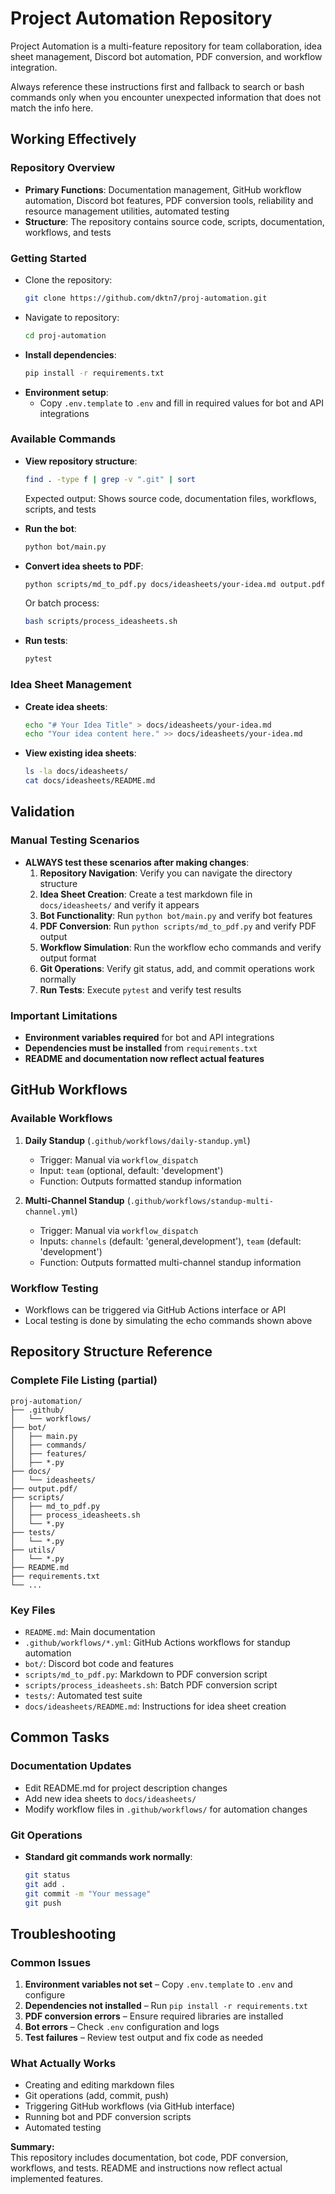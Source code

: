 # Project Automation Repository

Project Automation is a multi-feature repository for team collaboration, idea sheet management, Discord bot automation, PDF conversion, and workflow integration.

Always reference these instructions first and fallback to search or bash commands only when you encounter unexpected information that does not match the info here.

## Working Effectively

### Repository Overview
- **Primary Functions**: Documentation management, GitHub workflow automation, Discord bot features, PDF conversion tools, reliability and resource management utilities, automated testing
- **Structure**: The repository contains source code, scripts, documentation, workflows, and tests

### Getting Started
- Clone the repository:
  ```bash
  git clone https://github.com/dktn7/proj-automation.git
  ```
- Navigate to repository:
  ```bash
  cd proj-automation
  ```
- **Install dependencies**:
  ```bash
  pip install -r requirements.txt
  ```
- **Environment setup**:
  - Copy `.env.template` to `.env` and fill in required values for bot and API integrations

### Available Commands
- **View repository structure**:
  ```bash
  find . -type f | grep -v ".git" | sort
  ```
  Expected output: Shows source code, documentation files, workflows, scripts, and tests

- **Run the bot**:
  ```bash
  python bot/main.py
  ```

- **Convert idea sheets to PDF**:
  ```bash
  python scripts/md_to_pdf.py docs/ideasheets/your-idea.md output.pdf/your-idea.pdf
  ```
  Or batch process:
  ```bash
  bash scripts/process_ideasheets.sh
  ```

- **Run tests**:
  ```bash
  pytest
  ```

### Idea Sheet Management
- **Create idea sheets**:
  ```bash
  echo "# Your Idea Title" > docs/ideasheets/your-idea.md
  echo "Your idea content here." >> docs/ideasheets/your-idea.md
  ```
- **View existing idea sheets**:
  ```bash
  ls -la docs/ideasheets/
  cat docs/ideasheets/README.md
  ```

## Validation

### Manual Testing Scenarios
- **ALWAYS test these scenarios after making changes**:
  1. **Repository Navigation**: Verify you can navigate the directory structure
  2. **Idea Sheet Creation**: Create a test markdown file in `docs/ideasheets/` and verify it appears
  3. **Bot Functionality**: Run `python bot/main.py` and verify bot features
  4. **PDF Conversion**: Run `python scripts/md_to_pdf.py` and verify PDF output
  5. **Workflow Simulation**: Run the workflow echo commands and verify output format
  6. **Git Operations**: Verify git status, add, and commit operations work normally
  7. **Run Tests**: Execute `pytest` and verify test results

### Important Limitations
- **Environment variables required** for bot and API integrations
- **Dependencies must be installed** from `requirements.txt`
- **README and documentation now reflect actual features**

## GitHub Workflows

### Available Workflows
1. **Daily Standup** (`.github/workflows/daily-standup.yml`)
   - Trigger: Manual via `workflow_dispatch`
   - Input: `team` (optional, default: 'development')
   - Function: Outputs formatted standup information

2. **Multi-Channel Standup** (`.github/workflows/standup-multi-channel.yml`)
   - Trigger: Manual via `workflow_dispatch`
   - Inputs: `channels` (default: 'general,development'), `team` (default: 'development')
   - Function: Outputs formatted multi-channel standup information

### Workflow Testing
- Workflows can be triggered via GitHub Actions interface or API
- Local testing is done by simulating the echo commands shown above

## Repository Structure Reference

### Complete File Listing (partial)
```
proj-automation/
├── .github/
│   └── workflows/
├── bot/
│   ├── main.py
│   ├── commands/
│   ├── features/
│   ├── *.py
├── docs/
│   └── ideasheets/
├── output.pdf/
├── scripts/
│   ├── md_to_pdf.py
│   ├── process_ideasheets.sh
│   └── *.py
├── tests/
│   └── *.py
├── utils/
│   └── *.py
├── README.md
├── requirements.txt
└── ...
```

### Key Files
- `README.md`: Main documentation
- `.github/workflows/*.yml`: GitHub Actions workflows for standup automation
- `bot/`: Discord bot code and features
- `scripts/md_to_pdf.py`: Markdown to PDF conversion script
- `scripts/process_ideasheets.sh`: Batch PDF conversion script
- `tests/`: Automated test suite
- `docs/ideasheets/README.md`: Instructions for idea sheet creation

## Common Tasks

### Documentation Updates
- Edit README.md for project description changes
- Add new idea sheets to `docs/ideasheets/`
- Modify workflow files in `.github/workflows/` for automation changes

### Git Operations
- **Standard git commands work normally**:
  ```bash
  git status
  git add .
  git commit -m "Your message"
  git push
  ```

## Troubleshooting

### Common Issues
1. **Environment variables not set** – Copy `.env.template` to `.env` and configure
2. **Dependencies not installed** – Run `pip install -r requirements.txt`
3. **PDF conversion errors** – Ensure required libraries are installed
4. **Bot errors** – Check `.env` configuration and logs
5. **Test failures** – Review test output and fix code as needed

### What Actually Works
- Creating and editing markdown files
- Git operations (add, commit, push)
- Triggering GitHub workflows (via GitHub interface)
- Running bot and PDF conversion scripts
- Automated testing

**Summary:**  
This repository includes documentation, bot code, PDF conversion, workflows, and tests. README and instructions now reflect actual implemented features.
